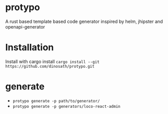 # protypo
A rust based template based code generator inspired by helm, jhipster and openapi-generator

# Installation
Install with cargo install `cargo install --git https://github.com/dinosath/protypo.git`

# generate
- `protypo generate -p path/to/generator/`
- `protypo generate -p generators/loco-react-admin`